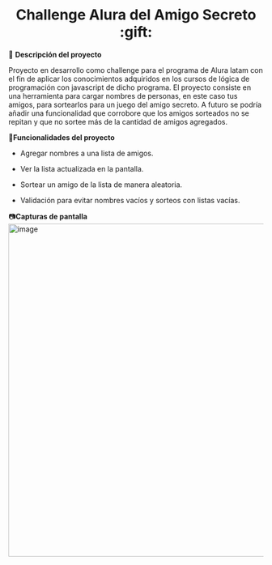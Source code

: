 <h1 align="center"> Challenge Alura del Amigo Secreto :gift: </h1>

:notebook: **Descripción del proyecto**

Proyecto en desarrollo como challenge para el programa de Alura latam con el fin de aplicar los conocimientos adquiridos en los cursos de lógica de programación con javascript de dicho programa.
El proyecto consiste en una herramienta para cargar nombres de personas, en este caso tus amigos, para sortearlos para un juego del amigo secreto. A futuro se podría añadir una funcionalidad que corrobore que los amigos sorteados no se repitan y que no sortee más de la cantidad de amigos agregados.

  
:hammer:**Funcionalidades del proyecto**

- Agregar nombres a una lista de amigos.

- Ver la lista actualizada en la pantalla.

- Sortear un amigo de la lista de manera aleatoria.

- Validación para evitar nombres vacíos y sorteos con listas vacías.


:camera:**Capturas de pantalla**
<img width="1358" height="658" alt="image" src="https://github.com/user-attachments/assets/fbf22df9-087f-49e0-8ddb-3fbf51944aa3" />
